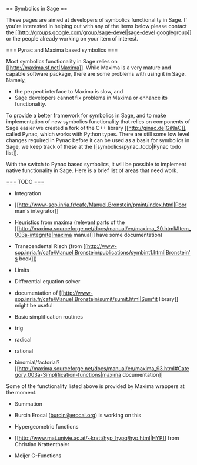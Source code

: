== Symbolics in Sage ==

These pages are aimed at developers of symbolics functionality in Sage. If you're interested in helping out with any of the items below please contact the [[http://groups.google.com/group/sage-devel|sage-devel googlegroup]] or the people already working on your item of interest.

=== Pynac and Maxima based symbolics ===

Most symbolics functionality in Sage relies on [[http://maxima.sf.net|Maxima]]. While Maxima is a very mature and capable software package, there are some problems with using it in Sage. Namely,
  * the pexpect interface to Maxima is slow, and
  * Sage developers cannot fix problems in Maxima or enhance its functionality.

To provide a better framework for symbolics in Sage, and to make implementation of new symbolics functionality that relies on components of Sage easier we created a fork of the C++ library [[http://ginac.de|GiNaC]], called Pynac, which works with Python types. There are still some low level changes required in Pynac before it can be used as a basis for symbolics in Sage, we keep track of these at the [[symbolics/pynac_todo|Pynac todo list]].

With the switch to Pynac based symbolics, it will be possible to implement native functionality in Sage. Here is a brief list of areas that need work.

=== TODO ===

 * Integration
  * [[http://www-sop.inria.fr/cafe/Manuel.Bronstein/pmint/index.html|Poor man's integrator]]
  * Heuristics from maxima (relevant parts of the [[http://maxima.sourceforge.net/docs/manual/en/maxima_20.html#Item_003a-integrate|maxima manual]] have some documentation)
  * Transcendental Risch (from [[http://www-sop.inria.fr/cafe/Manuel.Bronstein/publications/symbint1.html|Bronstein's book]])

 * Limits

 * Differential equation solver
  * documentation of [[http://www-sop.inria.fr/cafe/Manuel.Bronstein/sumit/sumit.html|Sum^it library]] might be useful

 * Basic simplification routines
  * trig
  * radical
  * rational
  * binomial/factorial?
   [[http://maxima.sourceforge.net/docs/manual/en/maxima_93.html#Category_003a-Simplification-functions|maxima documentation]]

Some of the functionality listed above is provided by Maxima wrappers at the moment.

 * Summation
  * Burcin Erocal (burcin@erocal.org) is working on this

 * Hypergeometric functions
  * [[http://www.mat.univie.ac.at/~kratt/hyp_hypq/hyp.html|HYP]] from Christian Krattenthaler

 * Meijer G-Functions
